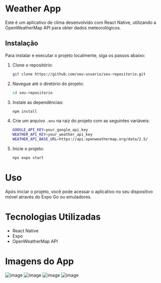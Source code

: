 # Weather App

Este é um aplicativo de clima desenvolvido com React Native, utilizando a OpenWeatherMap API para obter dados meteorológicos.

## Instalação

Para instalar e executar o projeto localmente, siga os passos abaixo:

1. Clone o repositório:
   ```bash
   git clone https://github.com/seu-usuario/seu-repositorio.git

2. Navegue até o diretório do projeto:
   ```bash
   cd seu-repositorio

3. Instale as dependências:
   ```bash
   npm install

4. Crie um arquivo `.env` na raiz do projeto com as seguintes variáveis:
   ```bash
   GOOGLE_API_KEY=your_google_api_key
   WEATHER_API_KEY=your_weather_api_key
   WEATHER_API_BASE_URL=https://api.openweathermap.org/data/2.5/ 

5. Inicie o projeto:
   ```bash
   npx expo start

# Uso
Após iniciar o projeto, você pode acessar o aplicativo no seu dispositivo móvel através do Expo Go ou emuladores.

# Tecnologias Utilizadas
- React Native
- Expo
- OpenWeatherMap API

# Imagens do App

![image](https://github.com/user-attachments/assets/481beddd-6efe-4cb2-b5d6-b19a3a0438fd)
![image](https://github.com/user-attachments/assets/bf1aa7e1-6948-4d77-a62f-8d686a4e8187)
![image](https://github.com/user-attachments/assets/e1d2b2cb-d615-4e53-bd4a-fa6e50d932b8)
![image](https://github.com/user-attachments/assets/caeed4e2-1495-45d0-8a59-192ee26db892)
